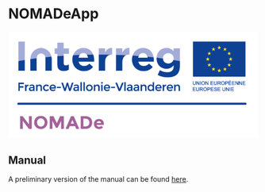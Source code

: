 # NOMADeApp

![NOMADe Logo](https://github.com/MathieuT-dot/NOMADeApp/blob/master/app/src/main/res/drawable/nomade_logo_small.png)

## Manual
A preliminary version of the manual can be found [here](2021-07-05%20-%20Preliminary%20NOMADe%20manual%20v3.pdf).
